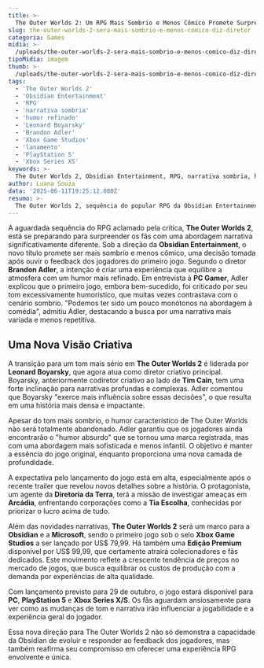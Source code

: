 ```yaml
---
title: >-
  The Outer Worlds 2: Um RPG Mais Sombrio e Menos Cômico Promete Surpreender
slug: the-outer-worlds-2-sera-mais-sombrio-e-menos-comico-diz-diretor
categoria: Games
midia: >-
  /uploads/the-outer-worlds-2-sera-mais-sombrio-e-menos-comico-diz-diretor-thumb.webp
tipoMidia: imagem
thumb: >-
  /uploads/the-outer-worlds-2-sera-mais-sombrio-e-menos-comico-diz-diretor-thumb.webp
tags:
  - 'The Outer Worlds 2'
  - 'Obsidian Entertainment'
  - 'RPG'
  - 'narrativa sombria'
  - 'humor refinado'
  - 'Leonard Boyarsky'
  - 'Brandon Adler'
  - 'Xbox Game Studios'
  - 'lanamento'
  - 'PlayStation 5'
  - 'Xbox Series XS'
keywords: >-
  The Outer Worlds 2, Obsidian Entertainment, RPG, narrativa sombria, humor refinado, Leonard Boyarsky, Brandon Adler, Xbox Game Studios, lançamento, PlayStation 5, Xbox Series X/S
author: Luana Souza
data: '2025-06-11T19:25:12.000Z'
resumo: >-
  The Outer Worlds 2, sequência do popular RPG da Obsidian Entertainment, promete uma narrativa mais séria e menos voltada para o humor. A mudança busca atender ao feedback dos jogadores, trazendo uma experiência mais diversificada.
---
```


A aguardada sequência do RPG aclamado pela crítica, **The Outer Worlds 2**, está se preparando para surpreender os fãs com uma abordagem narrativa significativamente diferente. Sob a direção da **Obsidian Entertainment**, o novo título promete ser mais sombrio e menos cômico, uma decisão tomada após ouvir o feedback dos jogadores do primeiro jogo. Segundo o diretor **Brandon Adler**, a intenção é criar uma experiência que equilibre a atmosfera com um humor mais refinado. Em entrevista à **PC Gamer**, Adler explicou que o primeiro jogo, embora bem-sucedido, foi criticado por seu tom excessivamente humorístico, que muitas vezes contrastava com o cenário sombrio. "Podemos ter sido um pouco monótonos na abordagem à comédia", admitiu Adler, destacando a busca por uma narrativa mais variada e menos repetitiva. 

## Uma Nova Visão Criativa

A transição para um tom mais sério em **The Outer Worlds 2** é liderada por **Leonard Boyarsky**, que agora atua como diretor criativo principal. Boyarsky, anteriormente codiretor criativo ao lado de **Tim Cain**, tem uma forte inclinação para narrativas profundas e complexas. Adler comentou que Boyarsky "exerce mais influência sobre essas decisões", o que resulta em uma história mais densa e impactante. 

Apesar do tom mais sombrio, o humor característico de The Outer Worlds não será totalmente abandonado. Adler garantiu que os jogadores ainda encontrarão o "humor absurdo" que se tornou uma marca registrada, mas com uma abordagem mais sofisticada e menos infantil. O objetivo é manter a essência do jogo original, enquanto proporciona uma nova camada de profundidade.

A expectativa pelo lançamento do jogo está em alta, especialmente após o recente trailer que revelou novos detalhes sobre a história. O protagonista, um agente da **Diretoria da Terra**, terá a missão de investigar ameaças em **Arcádia**, enfrentando corporações como a **Tia Escolha**, conhecidas por priorizar o lucro acima de tudo. 

Além das novidades narrativas, **The Outer Worlds 2** será um marco para a **Obsidian** e a **Microsoft**, sendo o primeiro jogo sob o selo **Xbox Game Studios** a ser lançado por US$ 79,99. Há também uma **Edição Premium** disponível por US$ 99,99, que certamente atrairá colecionadores e fãs dedicados. Este movimento reflete a crescente tendência de preços no mercado de jogos, que busca equilibrar os custos de produção com a demanda por experiências de alta qualidade.

Com lançamento previsto para 29 de outubro, o jogo estará disponível para **PC**, **PlayStation 5** e **Xbox Series X/S**. Os fãs aguardam ansiosamente para ver como as mudanças de tom e narrativa irão influenciar a jogabilidade e a experiência geral do jogador.

Essa nova direção para The Outer Worlds 2 não só demonstra a capacidade da Obsidian de evoluir e responder ao feedback dos jogadores, mas também reafirma seu compromisso em oferecer uma experiência RPG envolvente e única.